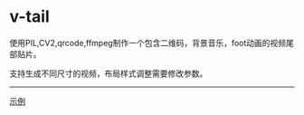 # v-tail

使用PIL,CV2,qrcode,ffmpeg制作一个包含二维码，背景音乐，foot动画的视频尾部贴片。

支持生成不同尺寸的视频，布局样式调整需要修改参数。

---

[示例](https://diaohaha-file.oss-cn-hangzhou.aliyuncs.com/blog/example.mp4)



